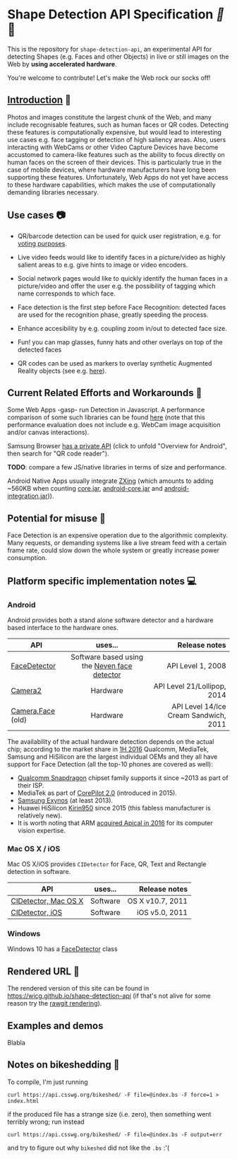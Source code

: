 
# Shape Detection API Specification _:stars:_:movie_camera:

This is the repository for `shape-detection-api`, an experimental API for detecting Shapes (e.g. Faces and other Objects) in live or still images on the Web by **using accelerated hardware**.

You're welcome to contribute! Let's make the Web rock our socks off!

## [Introduction](https://wicg.github.io/shape-detection-api/#introduction) :blue_book:

Photos and images constitute the largest chunk of the Web, and many include recognisable features, such as human faces or QR codes. Detecting these features is computationally expensive, but would lead to interesting use cases e.g. face tagging or detection of high saliency areas. Also, users interacting with WebCams or other Video Capture Devices have become accustomed to camera-like features such as the ability to focus directly on human faces on the screen of their devices. This is particularly true in the case of mobile devices, where hardware manufacturers have long been supporting these features. Unfortunately, Web Apps do not yet have access to these hardware capabilities, which makes the use of computationally demanding libraries necessary.

## Use cases :camera:

* QR/barcode detection can be used for quick user registration, e.g. for [voting purposes](https://twitter.com/RegistertoVote/status/733123511128981508).

* Live video feeds would like to identify faces in a picture/video as highly salient areas to e.g. give hints to image or video encoders.

* Social network pages would like to quickly identify the human faces in a picture/video and offer the user e.g. the possibility of tagging which name corresponds to which face.

* Face detection is the first step before Face Recognition: detected faces are used for the recognition phase, greatly speeding the process.

* Enhance accesibility by e.g. coupling zoom in/out to detected face size.

* Fun! you can map glasses, funny hats and other overlays on top of the detected faces

* QR codes can be used as markers to overlay synthetic Augmented Reality objects (see e.g. [here](http://www.multidots.com/augmented-reality/)).

## Current Related Efforts and Workarounds :wrench:

Some Web Apps -gasp- run Detection in Javascript. A performance comparison of some such libraries can be found [here](https://github.com/mtschirs/js-objectdetect#performance) (note that this performance evaluation does not include e.g. WebCam image acquisition and/or canvas interactions).

Samsung Browser [has a private API](developer.samsung.com/internet) (click to unfold "Overview for Android", then search for "QR code reader").

**TODO**: compare a few JS/native libraries in terms of size and performance.

Android Native Apps usually integrate [ZXing](https://github.com/zxing/zxing) (which amounts to adding ~560KB when counting [core.jar](http://repo1.maven.org/maven2/com/google/zxing/core/3.3.0/), [android-core.jar](http://repo1.maven.org/maven2/com/google/zxing/android-core/3.3.0/) and [android-integration.jar](http://repo1.maven.org/maven2/com/google/zxing/android-integration/3.3.0/))).

## Potential for misuse :money_with_wings:

Face Detection is an expensive operation due to the algorithmic complexity. Many requests, or demanding systems like a live stream feed with a certain frame rate, could slow down the whole system or greatly increase power consumption.

## Platform specific implementation notes :computer:

### Android

Android provides both a stand alone software detector and a hardware based interface to the hardware ones.

| API           |     uses...     | Release notes  |
| ------------- |:-------------:| -----:|
| [FaceDetector](https://developer.android.com/reference/android/media/FaceDetector)| Software based using the [Neven face detector](https://android.googlesource.com/platform/external/neven)| API Level 1, 2008|
| [Camera2](https://developer.android.com/reference/android/hardware/camera2/CaptureRequest.html#STATISTICS_FACE_DETECT_MODE)| Hardware | API Level 21/Lollipop, 2014 |
| [Camera.Face](https://developer.android.com/reference/android/hardware/Camera.Face.html) (old)| Hardware | API Level 14/Ice Cream Sandwich, 2011 |

The availability of the actual hardware detection depends on the actual chip; according to the market share in [1H 2016](http://www.antutu.com/en/view.shtml?id=8256) Qualcomm, MediaTek, Samsung and HiSilicon are the largest individual OEMs and they all have support for Face Detection (all the top-10 phones are covered as well):
* [Qualcomm Snapdragon](https://developer.qualcomm.com/software/snapdragon-sdk-android/facial-recognition) chipset family supports it since ~2013 as part of their ISP.
* MediaTek as part of [CorePilot 2.0](http://cdn-cw.mediatek.com/White%20Papers/MediaTek_CorePilot%202.0_Final.pdf) (introduced in 2015).
* [Samsung Exynos](http://www.samsung.com/semiconductor/minisite/Exynos/data/Benefits_of_Exynos_5420_ISP_for_Enhanced_Imaging_Experience.pdf) (at least 2013).
* Huawei HiSilicon [Kirin950](http://www.androidauthority.com/huawei-hisilicon-kirin-950-official-653811) since 2015 (this fabless manufacturer is relatively new).
* It is worth noting that ARM [acquired Apical in 2016](https://www.arm.com/products/graphics-and-multimedia/computer-vision) for its computer vision expertise.

### Mac OS X / iOS

Mac OS X/iOS provides `CIDetector` for Face, QR, Text and Rectangle detection in software.

| API           |     uses...     | Release notes  |
| ------------- |:-------------:| -----:|
| [CIDetector, Mac OS X](https://developer.apple.com/library/mac/documentation/CoreImage/Reference/CIDetector_Ref/)| Software | OS X v10.7, 2011 |
| [CIDetector, iOS](https://developer.apple.com/library/ios/documentation/CoreImage/Reference/CIDetector_Ref/) | Software | iOS v5.0, 2011 |

### Windows

Windows 10 has a [FaceDetector](https://msdn.microsoft.com/library/windows/apps/dn974129) class

## Rendered URL :bookmark_tabs:

The rendered version of this site can be found in https://wicg.github.io/shape-detection-api (if that's not alive for some reason try the [rawgit rendering](https://rawgit.com/WICG/shape-detection-api/gh-pages/index.html)).

## Examples and demos

Blabla

## Notes on bikeshedding :bicyclist:

To compile, I'm just running

```
curl https://api.csswg.org/bikeshed/ -F file=@index.bs -F force=1 > index.html
```

if the produced file has a strange size (i.e. zero), then something went terribly wrong; run instead

```
curl https://api.csswg.org/bikeshed/ -F file=@index.bs -F output=err
```
and try to figure out why `bikeshed` did not like the `.bs` :'(
